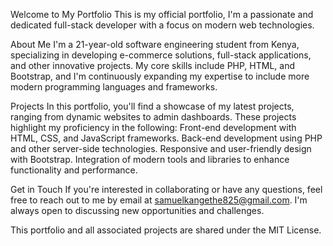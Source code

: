 Welcome to My Portfolio
This is my official portfolio, I'm a passionate and dedicated full-stack developer with a focus on modern web technologies.

About Me
I'm a 21-year-old software engineering student from Kenya, specializing in developing e-commerce solutions, full-stack applications, and other innovative projects. My core skills include PHP, HTML, and Bootstrap, and I'm continuously expanding my expertise to include more modern programming languages and frameworks.

Projects
In this portfolio, you'll find a showcase of my latest projects, ranging from dynamic websites to admin dashboards. These projects highlight my proficiency in the following:
Front-end development with HTML, CSS, and JavaScript frameworks.
Back-end development using PHP and other server-side technologies.
Responsive and user-friendly design with Bootstrap.
Integration of modern tools and libraries to enhance functionality and performance.

Get in Touch
If you're interested in collaborating or have any questions, feel free to reach out to me by email at samuelkangethe825@gmail.com. I'm always open to discussing new opportunities and challenges.

This portfolio and all associated projects are shared under the MIT License.
